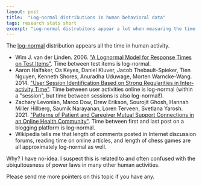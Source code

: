 ```yaml
---
layout: post
title:  "Log-normal distributions in human behavioral data"
tags: research stats short
excerpt: "Log-normal distrubitons appear a lot when measuring the time between human activities."
---
```


The [log-normal](https://en.wikipedia.org/wiki/Log-normal_distribution) distribution appears all the time in human activity.

 - Wim J. van der Linden. 2006. ["A Lognormal Model for Response Times on Test Items"](https://www.jstor.org/stable/3701364). Time between test items is log-normal.
 - Aaron Halfaker, Os Keyes, Daniel Kluver, Jacob Thebault-Spieker, Tien Nguyen, Kenneth Shores, Anuradha Uduwage, Morten Warncke-Wang. 2014. ["User Session Identification Based on Strong Regularities in Inter-activity Time"](https://arxiv.org/abs/1411.2878). Time between user activities online is log-normal (within a "session", but time between sessions is also log-normal!).
 - Zachary Levonian, Marco Dow, Drew Erikson, Sourojit Ghosh, Hannah Miller Hillberg, Saumik Narayanan, Loren Terveen, Svetlana Yarosh. 2021. ["Patterns of Patient and Caregiver Mutual Support Connections in an Online Health Community"](https://arxiv.org/abs/2007.16172). Time between first and last post on a blogging platform is log-normal.
 - Wikipedia tells me that length of comments posted in Internet discussion forums, reading time on online articles, and length of chess games are all approximately log-normal as well.

Why? I have no-idea. I suspect this is related to and often confused with the ubiquitousness of power laws in many other human activities. 

Please send me more pointers on this topic if you have any.

